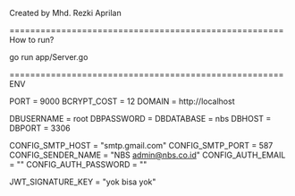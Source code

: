 Created by Mhd. Rezki Aprilan

=====================================================
How to run?

go run app/Server.go



=====================================================
ENV

PORT = 9000
BCRYPT_COST = 12
DOMAIN = http://localhost

DBUSERNAME = root
DBPASSWORD =
DBDATABASE = nbs
DBHOST =
DBPORT = 3306

CONFIG_SMTP_HOST = "smtp.gmail.com"
CONFIG_SMTP_PORT = 587
CONFIG_SENDER_NAME = "NBS <admin@nbs.co.id>"
CONFIG_AUTH_EMAIL = "<email>"
CONFIG_AUTH_PASSWORD = "<password>"

JWT_SIGNATURE_KEY = "yok bisa yok"